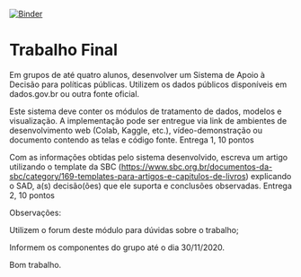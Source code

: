 [![Binder](https://mybinder.org/badge_logo.svg)](https://mybinder.org/v2/gh/marck7jr/sad-exame-final/main?filepath=%2Fnotebooks%2Fpython-covid-19-mt-oficial.ipynb)

# Trabalho Final

Em grupos de até quatro alunos, desenvolver um Sistema de Apoio à Decisão para políticas públicas. Utilizem os dados públicos disponíveis em dados.gov.br ou outra fonte oficial.

Este sistema deve conter os módulos de tratamento de dados, modelos e visualização. A implementação pode ser entregue via link de ambientes de desenvolvimento web (Colab, Kaggle, etc.), vídeo-demonstração ou documento contendo as telas e código fonte. Entrega 1, 10 pontos

Com as informações obtidas pelo sistema desenvolvido, escreva um artigo utilizando o template da SBC (https://www.sbc.org.br/documentos-da-sbc/category/169-templates-para-artigos-e-capitulos-de-livros) explicando o SAD, a(s) decisão(ões) que ele suporta e conclusões observadas. Entrega 2, 10 pontos

Observações:

Utilizem o forum deste módulo para dúvidas sobre o trabalho;

Informem os componentes do grupo até o dia 30/11/2020.

Bom trabalho.